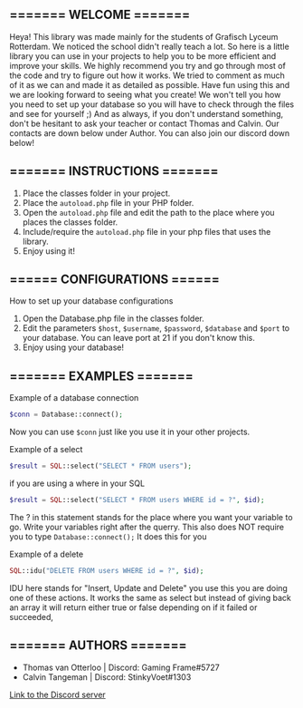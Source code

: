 ## ======= WELCOME =======
Heya! This library was made mainly for the students of Grafisch Lyceum Rotterdam. We noticed the school didn't really teach a lot. 
So here is a little library you can use in your projects to help you to be more efficient and improve your skills. 
We highly recommend you try and go through most of the code and try to figure out how it works. We tried to comment as much of it as we can and made it as detailed as possible.
Have fun using this and we are looking forward to seeing what you create!
We won't tell you how you need to set up your database so you will have to check through the files and see for yourself ;)
And as always, if you don't understand something, don't be hesitant to ask your teacher or contact Thomas and Calvin. Our contacts are down below under Author.
You can also join our discord down below!

## ======= INSTRUCTIONS =======

1. Place the classes folder in your project.
2. Place the `autoload.php` file in your PHP folder.
3. Open the `autoload.php` file and edit the path to the place where you places the classes folder.
4. Include/require the `autoload.php` file in your php files that uses the library.
5. Enjoy using it! 

## ====== CONFIGURATIONS ======

How to set up your database configurations

1. Open the Database.php file in the classes folder.
2. Edit the parameters `$host`, `$username`, `$password`, `$database` and `$port` to your database. You can leave port at 21 if you don't know this.
3. Enjoy using your database!

## ======= EXAMPLES =======

Example of a database connection

```php
$conn = Database::connect();
```

Now you can use `$conn` just like you use it in your other projects.

Example of a select

```php
$result = SQL::select("SELECT * FROM users");
```

if you are using a where in your SQL
```php
$result = SQL::select("SELECT * FROM users WHERE id = ?", $id);
```

The ? in this statement stands for the place where you want your variable to go. Write your variables right after the querry.
This also does NOT require you to type `Database::connect();`
It does this for you



Example of a delete

```php
SQL::idu("DELETE FROM users WHERE id = ?", $id);
```

IDU here stands for "Insert, Update and Delete" you use this you are doing one of these actions. 
It works the same as select but instead of giving back an array it will return either true or false depending on if it failed or succeeded,

## ======= AUTHORS =======

- Thomas van Otterloo | Discord: Gaming Frame#5727
- Calvin Tangeman | Discord: StinkyVoet#1303

[Link to the Discord server](https://discord.gg/ZWspMWRVee)
